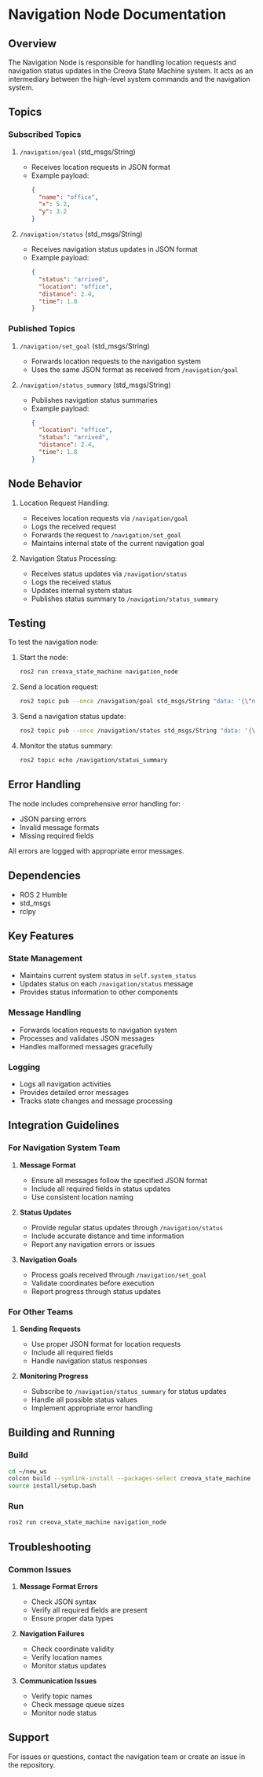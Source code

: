 # Navigation Node Documentation

## Overview
The Navigation Node is responsible for handling location requests and navigation status updates in the Creova State Machine system. It acts as an intermediary between the high-level system commands and the navigation system.

## Topics

### Subscribed Topics

1. `/navigation/goal` (std_msgs/String)
   - Receives location requests in JSON format
   - Example payload:
     ```json
     {
       "name": "office",
       "x": 5.2,
       "y": 3.2
     }
     ```

2. `/navigation/status` (std_msgs/String)
   - Receives navigation status updates in JSON format
   - Example payload:
     ```json
     {
       "status": "arrived",
       "location": "office",
       "distance": 2.4,
       "time": 1.8
     }
     ```

### Published Topics

1. `/navigation/set_goal` (std_msgs/String)
   - Forwards location requests to the navigation system
   - Uses the same JSON format as received from `/navigation/goal`

2. `/navigation/status_summary` (std_msgs/String)
   - Publishes navigation status summaries
   - Example payload:
     ```json
     {
       "location": "office",
       "status": "arrived",
       "distance": 2.4,
       "time": 1.8
     }
     ```

## Node Behavior

1. Location Request Handling:
   - Receives location requests via `/navigation/goal`
   - Logs the received request
   - Forwards the request to `/navigation/set_goal`
   - Maintains internal state of the current navigation goal

2. Navigation Status Processing:
   - Receives status updates via `/navigation/status`
   - Logs the received status
   - Updates internal system status
   - Publishes status summary to `/navigation/status_summary`

## Testing

To test the navigation node:

1. Start the node:
   ```bash
   ros2 run creova_state_machine navigation_node
   ```

2. Send a location request:
   ```bash
   ros2 topic pub --once /navigation/goal std_msgs/String "data: '{\"name\": \"office\", \"x\": 5.2, \"y\": 3.1}'"
   ```

3. Send a navigation status update:
   ```bash
   ros2 topic pub --once /navigation/status std_msgs/String "data: '{\"status\": \"arrived\", \"location\": \"office\", \"distance\": 2.4, \"time\": 1.8}'"
   ```

4. Monitor the status summary:
   ```bash
   ros2 topic echo /navigation/status_summary
   ```

## Error Handling

The node includes comprehensive error handling for:
- JSON parsing errors
- Invalid message formats
- Missing required fields

All errors are logged with appropriate error messages.

## Dependencies

- ROS 2 Humble
- std_msgs
- rclpy

## Key Features

### State Management
- Maintains current system status in `self.system_status`
- Updates status on each `/navigation/status` message
- Provides status information to other components

### Message Handling
- Forwards location requests to navigation system
- Processes and validates JSON messages
- Handles malformed messages gracefully

### Logging
- Logs all navigation activities
- Provides detailed error messages
- Tracks state changes and message processing

## Integration Guidelines

### For Navigation System Team
1. **Message Format**
   - Ensure all messages follow the specified JSON format
   - Include all required fields in status updates
   - Use consistent location naming

2. **Status Updates**
   - Provide regular status updates through `/navigation/status`
   - Include accurate distance and time information
   - Report any navigation errors or issues

3. **Navigation Goals**
   - Process goals received through `/navigation/set_goal`
   - Validate coordinates before execution
   - Report progress through status updates

### For Other Teams
1. **Sending Requests**
   - Use proper JSON format for location requests
   - Include all required fields
   - Handle navigation status responses

2. **Monitoring Progress**
   - Subscribe to `/navigation/status_summary` for status updates
   - Handle all possible status values
   - Implement appropriate error handling

## Building and Running

### Build
```bash
cd ~/new_ws
colcon build --symlink-install --packages-select creova_state_machine
source install/setup.bash
```

### Run
```bash
ros2 run creova_state_machine navigation_node
```

## Troubleshooting

### Common Issues
1. **Message Format Errors**
   - Check JSON syntax
   - Verify all required fields are present
   - Ensure proper data types

2. **Navigation Failures**
   - Check coordinate validity
   - Verify location names
   - Monitor status updates

3. **Communication Issues**
   - Verify topic names
   - Check message queue sizes
   - Monitor node status

## Support
For issues or questions, contact the navigation team or create an issue in the repository. 
